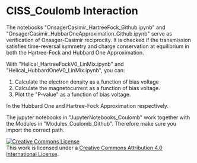 # CISS_Coulomb Interaction

The notebooks "OnsagerCasimir_HartreeFock_Github.ipynb" and "OnsagerCasimir_HubbarOneApproximation_Github.ipynb" serve as verification of Onsager-Casimir reciprocity. It is checked if the transmission satisfies time-reversal symmetry and charge conservation at equilibrium in both the Hartree-Fock and Hubbard One Approximation.


With "Helical_HartreeFockV0_LinMix.ipynb" and "Helical_HubbardOneV0_LinMix.ipynb", you can:
1. Calculate the electron density as a function of bias voltage
2. Calculate the magnetocurrent as a function of bias voltage.
3. Plot the "P-value" as a function of bias voltage. 


In the  Hubbard One and Hartree-Fock Approximation respectively.

The jupyter notebooks in "JupyterNotebooks_Coulomb" work together with the Modules in "Modules_Coulomb_Github". Therefore make sure you import the correct path.

<a rel="license" href="http://creativecommons.org/licenses/by/4.0/"><img alt="Creative Commons License" style="border-width:0" src="https://i.creativecommons.org/l/by/4.0/88x31.png" /></a><br />This work is licensed under a <a rel="license" href="http://creativecommons.org/licenses/by/4.0/">Creative Commons Attribution 4.0 International License</a>.
